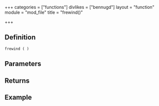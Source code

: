 +++
categories = ["functions"]
divlikes = ["bennugd"]
layout = "function"
module = "mod_file"
title = "frewind()"

+++

## Definition

    frewind ( )

## Parameters

## Returns

## Example
